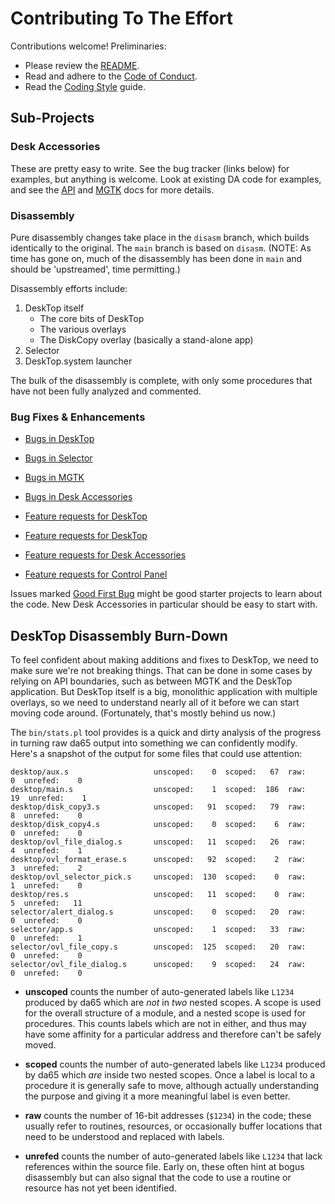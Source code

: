 # Contributing To The Effort

Contributions welcome! Preliminaries:

* Please review the [README](README.md).
* Read and adhere to the [Code of Conduct](CODE_OF_CONDUCT.md).
* Read the [Coding Style](docs/Coding_Style.md) guide.

## Sub-Projects

### Desk Accessories

These are pretty easy to write. See the bug tracker (links below) for examples, but anything is welcome. Look at existing DA code for examples, and see the [API](desk.acc/API.md) and [MGTK](mgtk/MGTK.md) docs for more details.

### Disassembly

Pure disassembly changes take place in the `disasm` branch, which builds identically to the original. The `main` branch is based on `disasm`. (NOTE: As time has gone on, much of the disassembly has been done in `main` and should be 'upstreamed', time permitting.)

Disassembly efforts include:

1. DeskTop itself
   * The core bits of DeskTop
   * The various overlays
   * The DiskCopy overlay (basically a stand-alone app)
1. Selector
1. DeskTop.system launcher

The bulk of the disassembly is complete, with only some procedures that have not been fully analyzed and commented.

### Bug Fixes & Enhancements

* [Bugs in DeskTop](https://github.com/a2stuff/a2d/issues?utf8=%E2%9C%93&q=is%3Aissue+is%3Aopen+label%3A%22bug%22+label%3ADeskTop)
* [Bugs in Selector](https://github.com/a2stuff/a2d/issues?utf8=%E2%9C%93&q=is%3Aissue+is%3Aopen+label%3A%22bug%22+label%3ASelector)
* [Bugs in MGTK](https://github.com/a2stuff/a2d/issues?utf8=%E2%9C%93&q=is%3Aissue+is%3Aopen+label%3A%22bug%22+label%3AMGTK)
* [Bugs in Desk Accessories](https://github.com/a2stuff/a2d/issues?q=is%3Aissue+is%3Aopen+label%3Abug+label%3A%22Desk+Accessories%22)

* [Feature requests for DeskTop](https://github.com/a2stuff/a2d/issues?q=is%3Aissue+is%3Aopen+label%3A%22feature+request%22+label%3ADeskTop)
* [Feature requests for DeskTop](https://github.com/a2stuff/a2d/issues?q=is%3Aissue+is%3Aopen+label%3A%22feature+request%22+label%3ASelector)
* [Feature requests for Desk Accessories](https://github.com/a2stuff/a2d/issues?q=is%3Aissue+is%3Aopen+label%3A%22feature+request%22+label%3A%22Desk+Accessories%22)
* [Feature requests for Control Panel](https://github.com/a2stuff/a2d/issues?q=is%3Aissue+is%3Aopen+label%3A%22Control+Panel+DA%22)

Issues marked [Good First Bug](https://github.com/a2stuff/a2d/issues?q=is%3Aissue+is%3Aopen+label%3A%22Good+First+Bug%22) might be good starter projects to learn about the code. New Desk Accessories in particular should be easy to start with.


## DeskTop Disassembly Burn-Down

To feel confident about making additions and fixes to DeskTop, we need to
make sure we're not breaking things. That can be done in some cases by
relying on API boundaries, such as between MGTK and the DeskTop application.
But DeskTop itself is a big, monolithic application with multiple overlays,
so we need to understand nearly all of it before we can start moving code
around. (Fortunately, that's mostly behind us now.)

The `bin/stats.pl` tool provides is a quick and dirty analysis of the
progress in turning raw da65 output into something we can confidently
modify. Here's a snapshot of the output for some files that could use
attention:

```
desktop/aux.s                   unscoped:    0  scoped:   67  raw:    0  unrefed:    0
desktop/main.s                  unscoped:    1  scoped:  186  raw:   19  unrefed:    1
desktop/disk_copy3.s            unscoped:   91  scoped:   79  raw:    8  unrefed:    0
desktop/disk_copy4.s            unscoped:    0  scoped:    6  raw:    0  unrefed:    0
desktop/ovl_file_dialog.s       unscoped:   11  scoped:   26  raw:    4  unrefed:    1
desktop/ovl_format_erase.s      unscoped:   92  scoped:    2  raw:    3  unrefed:    2
desktop/ovl_selector_pick.s     unscoped:  130  scoped:    0  raw:    1  unrefed:    0
desktop/res.s                   unscoped:   11  scoped:    0  raw:    5  unrefed:   11
selector/alert_dialog.s         unscoped:    0  scoped:   20  raw:    0  unrefed:    0
selector/app.s                  unscoped:    1  scoped:   33  raw:    0  unrefed:    1
selector/ovl_file_copy.s        unscoped:  125  scoped:   20  raw:    0  unrefed:    0
selector/ovl_file_dialog.s      unscoped:    9  scoped:   24  raw:    0  unrefed:    0
```

* **unscoped** counts the number of auto-generated labels like `L1234`
    produced by da65 which are _not_ in _two_ nested scopes. A scope is
    used for the overall structure of a module, and a nested scope
    is used for procedures. This counts labels which are not in either,
    and thus may have some affinity for a particular address
    and therefore can't be safely moved.

* **scoped** counts the number of auto-generated labels like `L1234`
    produced by da65 which _are_ inside two nested scopes. Once a label
    is local to a procedure it is generally safe to move, although
    actually understanding the purpose and giving it a more meaningful
    label is even better.

* **raw** counts the number of 16-bit addresses (`$1234`) in the code;
    these usually refer to routines, resources, or occasionally
    buffer locations that need to be understood and replaced with
    labels.

* **unrefed** counts the number of auto-generated labels like `L1234`
    that lack references within the source file. Early on, these often
    hint at bogus disassembly but can also signal that the code to
    use a routine or resource has not yet been identified.

